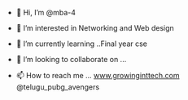 - 👋 Hi, I’m @mba-4
- 👀 I’m interested in Networking and Web design 
- 🌱 I’m currently learning ..Final year cse
- 💞️ I’m looking to collaborate on ...

- 📫 How to reach me ... www.growinginttech.com
@telugu_pubg_avengers

<!---
mba-4/mba-4 is a ✨ special ✨ repository because its `README.md` (this file) appears on your GitHub profile.
You can click the Preview link to take a look at your changes.
--->
